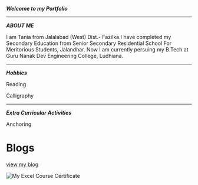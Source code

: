 ***Welcome to my Portfolio***

___
***ABOUT ME***



I am Tania from Jalalabad (West) Dist.- Fazilka.I have completed my Secondary Education from Senior Secondary Residential School For Meritorious Students, Jalandhar. Now I am currently persuing my B.Tech at Guru Nanak Dev Engineering College, Ludhiana.

___
***Hobbies***

Reading 

Calligraphy

___
***Extra Curricular Activities***

Anchoring 


# Blogs
[view my blog](https://tania0507.github.io/my_experienc%20/)

![My Excel Course Certificate](https://github.com/tania0507/tania0507.github.io/commit/ba3450ce7b1e0328f34681254c90f012ce3e0bbb)
